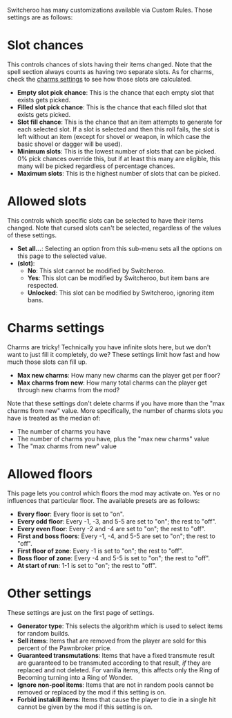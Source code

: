 Switcheroo has many customizations available via Custom Rules. Those settings are as follows:

# Slot chances
This controls chances of slots having their items changed. Note that the spell section always counts as having two separate slots. As for charms, check the [charms settings](#charms-settings) to see how those slots are calculated.

* **Empty slot pick chance**: This is the chance that each empty slot that exists gets picked.
* **Filled slot pick chance**: This is the chance that each filled slot that exists gets picked.
* **Slot fill chance**: This is the chance that an item attempts to generate for each selected slot. If a slot is selected and then this roll fails, the slot is left without an item (except for shovel or weapon, in which case the basic shovel or dagger will be used).
* **Minimum slots**: This is the lowest number of slots that can be picked. 0% pick chances override this, but if at least this many are eligible, this many will be picked regardless of percentage chances.
* **Maximum slots**: This is the highest number of slots that can be picked.

# Allowed slots
This controls which specific slots can be selected to have their items changed. Note that cursed slots can't be selected, regardless of the values of these settings.

* **Set all...**: Selecting an option from this sub-menu sets all the options on this page to the selected value.
* **(slot)**:
  * **No**: This slot cannot be modified by Switcheroo.
  * **Yes**: This slot can be modified by Switcheroo, but item bans are respected.
  * **Unlocked**: This slot can be modified by Switcheroo, ignoring item bans.

# Charms settings
Charms are tricky! Technically you have infinite slots here, but we don't want to just fill it completely, do we? These settings limit how fast and how much those slots can fill up.

* **Max new charms**: How many new charms can the player get per floor?
* **Max charms from new**: How many total charms can the player get through new charms from the mod?

Note that these settings don't delete charms if you have more than the "max charms from new" value. More specifically, the number of charms slots you have is treated as the median of:

* The number of charms you have
* The number of charms you have, plus the "max new charms" value
* The "max charms from new" value

# Allowed floors
This page lets you control which floors the mod may activate on. Yes or no influences that particular floor. The available presets are as follows:

* **Every floor**: Every floor is set to "on".
* **Every odd floor**: Every -1, -3, and 5-5 are set to "on"; the rest to "off".
* **Every even floor**: Every -2 and -4 are set to "on"; the rest to "off".
* **First and boss floors**: Every -1, -4, and 5-5 are set to "on"; the rest to "off".
* **First floor of zone**: Every -1 is set to "on"; the rest to "off".
* **Boss floor of zone**: Every -4 and 5-5 is set to "on"; the rest to "off".
* **At start of run**: 1-1 is set to "on"; the rest to "off".

# Other settings
These settings are just on the first page of settings.

* **Generator type**: This selects the algorithm which is used to select items for random builds.
* **Sell items**: Items that are removed from the player are sold for this percent of the Pawnbroker price.
* **Guaranteed transmutations**: Items that have a fixed transmute result are guaranteed to be transmuted according to that result, *if* they are replaced and not deleted. For vanilla items, this affects only the Ring of Becoming turning into a Ring of Wonder.
* **Ignore non-pool items**: Items that are not in random pools cannot be removed or replaced by the mod if this setting is on.
* **Forbid instakill items**: Items that cause the player to die in a single hit cannot be given by the mod if this setting is on.